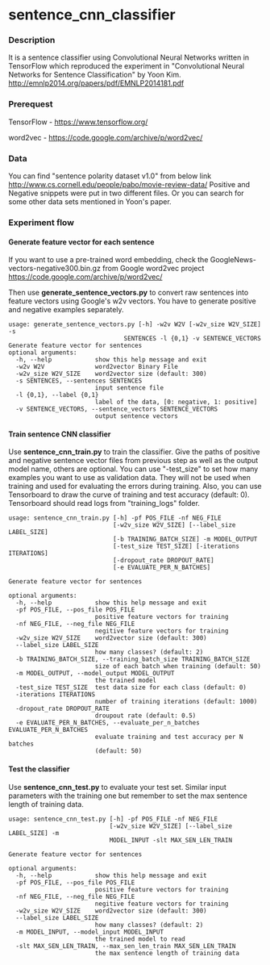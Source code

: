 # sentence_cnn_classifier

### Description
It is a sentence classifier using Convolutional Neural Networks written in TensorFlow which 
reproduced the experiment in "Convolutional Neural Networks for Sentence Classification" by Yoon Kim.
http://emnlp2014.org/papers/pdf/EMNLP2014181.pdf

### Prerequest
TensorFlow - https://www.tensorflow.org/

word2vec - https://code.google.com/archive/p/word2vec/

### Data
You can find "sentence polarity dataset v1.0" from below link
http://www.cs.cornell.edu/people/pabo/movie-review-data/
Positive and Negative snippets were put in two different files.
Or you can search for some other data sets mentioned in Yoon's paper.

### Experiment flow
#### Generate feature vector for each sentence
If you want to use a pre-trained word embedding, check the GoogleNews-vectors-negative300.bin.gz from
Google word2vec project https://code.google.com/archive/p/word2vec/ 

Then use **generate_sentence_vectors.py** to convert raw sentences into feature vectors using Google's w2v vectors.
You have to generate positive and negative examples separately.

    usage: generate_sentence_vectors.py [-h] -w2v W2V [-w2v_size W2V_SIZE] -s
                                    SENTENCES -l {0,1} -v SENTENCE_VECTORS
    Generate feature vector for sentences
    optional arguments:
      -h, --help            show this help message and exit
      -w2v W2V              word2vector Binary File
      -w2v_size W2V_SIZE    word2vector size (default: 300)
      -s SENTENCES, --sentences SENTENCES
                            input sentence file
      -l {0,1}, --label {0,1}
                            label of the data, [0: negative, 1: positive]
      -v SENTENCE_VECTORS, --sentence_vectors SENTENCE_VECTORS
                            output sentence vectors

#### Train sentence CNN classifier
Use **sentence_cnn_train.py** to train the classifier. Give the paths of positive and 
negative sentence vector files from previous step as well as the output model name, others are optional.
You can use "-test_size" to set how many examples you want to use as validation data. They will not be used 
when training and used for evaluating the errors during training.
Also, you can use Tensorboard to draw the curve of training and test accuracy (default: 0). Tensorboard 
should read logs from "training_logs" folder.

    usage: sentence_cnn_train.py [-h] -pf POS_FILE -nf NEG_FILE
                                 [-w2v_size W2V_SIZE] [--label_size LABEL_SIZE]
                                 [-b TRAINING_BATCH_SIZE] -m MODEL_OUTPUT
                                 [-test_size TEST_SIZE] [-iterations ITERATIONS]
                                 [-dropout_rate DROPOUT_RATE]
                                 [-e EVALUATE_PER_N_BATCHES]

    Generate feature vector for sentences

    optional arguments:
      -h, --help            show this help message and exit
      -pf POS_FILE, --pos_file POS_FILE
                            positive feature vectors for training
      -nf NEG_FILE, --neg_file NEG_FILE
                            negitive feature vectors for training
      -w2v_size W2V_SIZE    word2vector size (default: 300)
      --label_size LABEL_SIZE
                            how many classes? (default: 2)
      -b TRAINING_BATCH_SIZE, --training_batch_size TRAINING_BATCH_SIZE
                            size of each batch when training (default: 50)
      -m MODEL_OUTPUT, --model_output MODEL_OUTPUT
                            the trained model
      -test_size TEST_SIZE  test data size for each class (default: 0)
      -iterations ITERATIONS
                            number of training iterations (default: 1000)
      -dropout_rate DROPOUT_RATE
                            droupout rate (default: 0.5)
      -e EVALUATE_PER_N_BATCHES, --evaluate_per_n_batches EVALUATE_PER_N_BATCHES
                            evaluate training and test accuracy per N batches
                            (default: 50)


#### Test the classifier
Use **sentence_cnn_test.py** to evaluate your test set. Similar input parameters with the training one 
but remember to set the max sentence length of training data.

    usage: sentence_cnn_test.py [-h] -pf POS_FILE -nf NEG_FILE
                                [-w2v_size W2V_SIZE] [--label_size LABEL_SIZE] -m
                                MODEL_INPUT -slt MAX_SEN_LEN_TRAIN

    Generate feature vector for sentences

    optional arguments:
      -h, --help            show this help message and exit
      -pf POS_FILE, --pos_file POS_FILE
                            positive feature vectors for training
      -nf NEG_FILE, --neg_file NEG_FILE
                            negitive feature vectors for training
      -w2v_size W2V_SIZE    word2vector size (default: 300)
      --label_size LABEL_SIZE
                            how many classes? (default: 2)
      -m MODEL_INPUT, --model_input MODEL_INPUT
                            the trained model to read
      -slt MAX_SEN_LEN_TRAIN, --max_sen_len_train MAX_SEN_LEN_TRAIN
                            the max sentence length of training data



